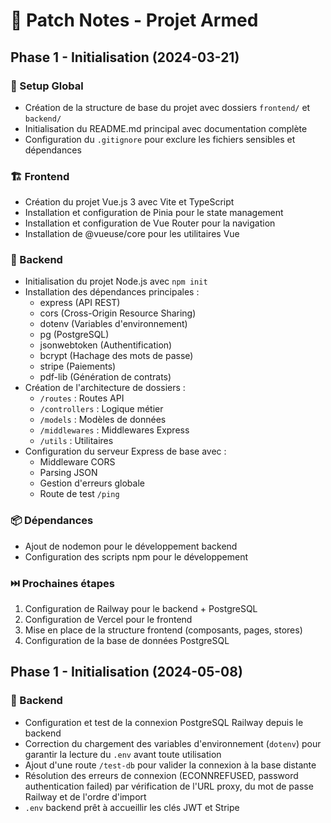 # 📝 Patch Notes - Projet Armed

## Phase 1 - Initialisation (2024-03-21)

### 🔧 Setup Global
- Création de la structure de base du projet avec dossiers `frontend/` et `backend/`
- Initialisation du README.md principal avec documentation complète
- Configuration du `.gitignore` pour exclure les fichiers sensibles et dépendances

### 🏗 Frontend
- Création du projet Vue.js 3 avec Vite et TypeScript
- Installation et configuration de Pinia pour le state management
- Installation et configuration de Vue Router pour la navigation
- Installation de @vueuse/core pour les utilitaires Vue

### 🧪 Backend
- Initialisation du projet Node.js avec `npm init`
- Installation des dépendances principales :
  - express (API REST)
  - cors (Cross-Origin Resource Sharing)
  - dotenv (Variables d'environnement)
  - pg (PostgreSQL)
  - jsonwebtoken (Authentification)
  - bcrypt (Hachage des mots de passe)
  - stripe (Paiements)
  - pdf-lib (Génération de contrats)
- Création de l'architecture de dossiers :
  - `/routes` : Routes API
  - `/controllers` : Logique métier
  - `/models` : Modèles de données
  - `/middlewares` : Middlewares Express
  - `/utils` : Utilitaires
- Configuration du serveur Express de base avec :
  - Middleware CORS
  - Parsing JSON
  - Gestion d'erreurs globale
  - Route de test `/ping`

### 📦 Dépendances
- Ajout de nodemon pour le développement backend
- Configuration des scripts npm pour le développement

### ⏭️ Prochaines étapes
1. Configuration de Railway pour le backend + PostgreSQL
2. Configuration de Vercel pour le frontend
3. Mise en place de la structure frontend (composants, pages, stores)
4. Configuration de la base de données PostgreSQL

## Phase 1 - Initialisation (2024-05-08)

### 🧪 Backend
- Configuration et test de la connexion PostgreSQL Railway depuis le backend
- Correction du chargement des variables d'environnement (`dotenv`) pour garantir la lecture du `.env` avant toute utilisation
- Ajout d'une route `/test-db` pour valider la connexion à la base distante
- Résolution des erreurs de connexion (ECONNREFUSED, password authentication failed) par vérification de l'URL proxy, du mot de passe Railway et de l'ordre d'import
- `.env` backend prêt à accueillir les clés JWT et Stripe
